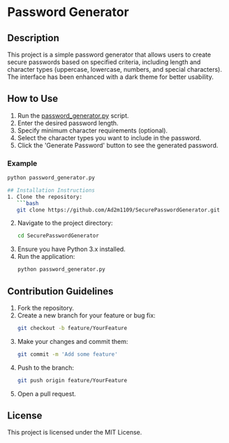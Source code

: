 # Password Generator

## Description
This project is a simple password generator that allows users to create secure passwords based on specified criteria, including length and character types (uppercase, lowercase, numbers, and special characters). The interface has been enhanced with a dark theme for better usability.

## How to Use
1. Run the [password_generator.py](cci:7://file:///c:/Users/Lenov/Desktop/Projects/Password_generater/password_generator.py:0:0-0:0) script.
2. Enter the desired password length.
3. Specify minimum character requirements (optional).
4. Select the character types you want to include in the password.
5. Click the 'Generate Password' button to see the generated password.

### Example
```bash
python password_generator.py

## Installation Instructions
1. Clone the repository:
   ```bash
   git clone https://github.com/Ad2m1109/SecurePasswordGenerator.git
   ```
2. Navigate to the project directory:
   ```bash
   cd SecurePasswordGenerator
   ```
3. Ensure you have Python 3.x installed.
4. Run the application:
   ```bash
   python password_generator.py
   ```

## Contribution Guidelines
1. Fork the repository.
2. Create a new branch for your feature or bug fix:
   ```bash
   git checkout -b feature/YourFeature
   ```
3. Make your changes and commit them:
   ```bash
   git commit -m 'Add some feature'
   ```
4. Push to the branch:
   ```bash
   git push origin feature/YourFeature
   ```
5. Open a pull request.

## License
This project is licensed under the MIT License.

